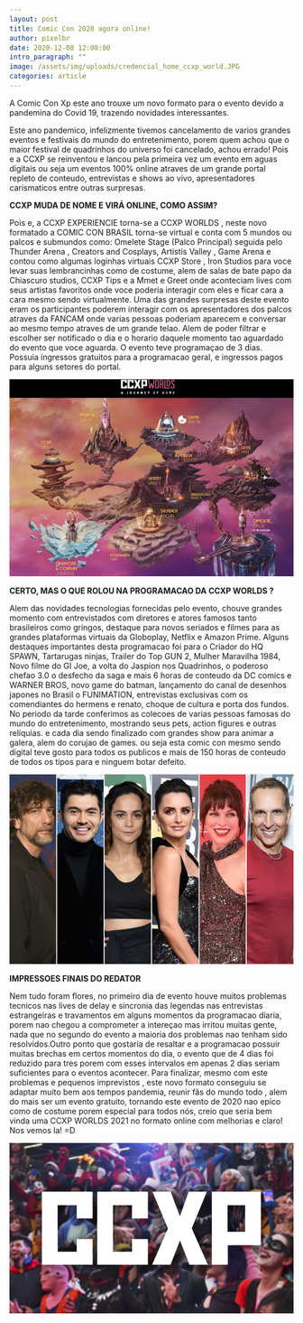 ```yaml
---
layout: post
title: Comic Con 2020 agora online!
author: pixelbr
date: 2020-12-08 12:00:00
intro_paragraph: ""
image: /assets/img/uploads/credencial_home_ccxp_world.JPG
categories: article
---
```



A Comic Con Xp este ano trouxe um novo formato para o evento devido a pandemina do Covid 19, trazendo novidades interessantes.

Este ano pandemico, infelizmente tivemos cancelamento de varios grandes eventos e festivais do mundo do entretenimento, porem quem achou que o maior festival de quadrinhos do universo foi cancelado, achou errado! Pois e a CCXP se reinventou e lancou pela primeira vez um evento em aguas digitais ou seja um eventos 100% online atraves de um grande portal repleto de conteudo, entrevistas e shows ao vivo, apresentadores carismaticos entre outras surpresas.





**CCXP MUDA DE NOME E VIRÁ ONLINE, COMO ASSIM?**

Pois e, a CCXP EXPERIENCIE torna-se a CCXP WORLDS , neste novo formatado a COMIC CON BRASIL torna-se virtual e conta com 5 mundos ou palcos e submundos como:
Omelete Stage (Palco Principal) seguida pelo Thunder Arena , Creators and Cosplays, Artistis Valley , Game Arena e contou como algumas loginhas virtuais CCXP Store , Iron Studios  para voce levar suas lembrancinhas como de costume, alem de salas de bate papo da Chiascuro studios, CCXP Tips e a Mmet e Greet onde aconteciam lives com seus artistas favoritos onde voce poderia interagir com eles e ficar cara a cara mesmo sendo virtualmente. Uma das grandes surpresas deste evento eram os participantes poderem interagir com os apresentadores dos palcos atraves da FANCAM onde varias pessoas poderiam aparecem e conversar ao mesmo tempo atraves de um grande telao. Alem de poder filtrar e escolher ser notificado o dia e o horario daquele momento tao aguardado do evento que voce aguarda. O evento teve programaçao de 3 dias. Possuia ingressos gratuitos para a programacao geral, e ingressos pagos para alguns setores do portal.

![Netlify CMS Screenshot](/assets/img/uploads/universos_ccxp_world.jpg)


**CERTO, MAS O QUE ROLOU NA PROGRAMACAO DA CCXP WORLDS ?**

Alem das novidades tecnologias fornecidas pelo evento, chouve grandes momento com entrevistados com diretores e atores famosos tanto brasileiros como gringos,  destaque para novos seriados e filmes para as grandes plataformas virtuais da Globoplay, Netflix e Amazon Prime. Alguns destaques importantes desta programacao foi para o Criador do HQ SPAWN, Tartarugas ninjas, Trailer do Top GUN 2, Mulher Maravilha 1984, Novo filme do GI Joe, a volta do Jaspion nos Quadrinhos, o poderoso chefao 3.0 o desfecho da saga e mais 6 horas de conteudo da DC comics e WARNER BROS, novo game do batman, lançamento do canal de desenhos japones no Brasil o FUNIMATION, entrevistas exclusivas com os comendiantes do hermens e renato, choque de cultura e porta dos fundos. No periodo da tarde conferimos as colecoes de varias pessoas famosas do mundo do entretenimento, mostrando seus pets, action figures e outras reliquias. e cada dia sendo finalizado com grandes show para animar a galera, alem do corujao de games. ou seja esta comic con mesmo sendo digital teve gosto para todos os publicos e mais de 150 horas de conteudo de todos os tipos para e ninguem botar defeito.


![Netlify CMS Screenshot](/assets/img/uploads/convidados_ccxp_world.jpg)


**IMPRESSOES FINAIS DO REDATOR**

Nem tudo foram flores, no primeiro dia de evento houve muitos problemas tecnicos nas lives de delay e sincronia das legendas nas entrevistas estrangeiras e travamentos em alguns momentos da programacao diaria, porem nao chegou a comprometer a intereçao mas irritou muitas gente, nada que no segundo do evento a maioria dos problemas nao tenham sido resolvidos.Outro ponto que gostaria de resaltar e a programacao possuir muitas brechas em certos momentos do dia, o evento que de 4 dias foi reduzido para tres porem com esses intervalos em apenas 2 dias seriam suficientes para o eventos acontecer. Para finalizar, mesmo com este problemas e pequenos imprevistos , este novo formato conseguiu se adaptar muito bem aos tempos pandemia, reunir fãs do mundo todo , alem do mais ser um evento gratuito, tornando este evento de 2020 nao epico como de costume porem especial para todos nós, creio que seria bem vinda uma CCXP WORLDS 2021 no formato online com melhorias e claro! Nos vemos la! =D



![Netlify CMS Screenshot](/assets/img/uploads/logo_ccxp.jpg)






